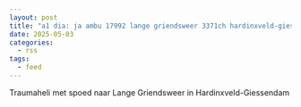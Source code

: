 ```yaml
---
layout: post
title: "a1 dia: ja ambu 17992 lange griendsweer 3371ch hardinxveld-giessendam hardgd bon 65853"
date: 2025-05-03
categories: 
  - rss
tags: 
  - feed
---
```


Traumaheli met spoed naar Lange Griendsweer in Hardinxveld-Giessendam
